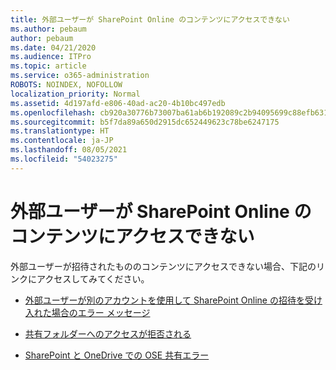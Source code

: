```yaml
---
title: 外部ユーザーが SharePoint Online のコンテンツにアクセスできない
ms.author: pebaum
author: pebaum
ms.date: 04/21/2020
ms.audience: ITPro
ms.topic: article
ms.service: o365-administration
ROBOTS: NOINDEX, NOFOLLOW
localization_priority: Normal
ms.assetid: 4d197afd-e806-40ad-ac20-4b10bc497edb
ms.openlocfilehash: cb920a30776b73007ba61ab6b192089c2b94095699c88efb6316781ff00ed016
ms.sourcegitcommit: b5f7da89a650d2915dc652449623c78be6247175
ms.translationtype: HT
ms.contentlocale: ja-JP
ms.lasthandoff: 08/05/2021
ms.locfileid: "54023275"
---
```

# <a name="external-user-is-unable-to-access-content-in-sharepoint-online"></a>外部ユーザーが SharePoint Online のコンテンツにアクセスできない

外部ユーザーが招待されたもののコンテンツにアクセスできない場合、下記のリンクにアクセスしてみてください。

- [外部ユーザーが別のアカウントを使用して SharePoint Online の招待を受け入れた場合のエラー メッセージ](https://docs.microsoft.com/sharepoint/support/sharing-and-permissions/error-when-external-user-accepts-an-invitation-by-using-another-account)

- [共有フォルダーへのアクセスが拒否される](https://docs.microsoft.com/sharepoint/support/sharing-and-permissions/cannot-access-shared-folder)

- [SharePoint と OneDrive での OSE 共有エラー](https://docs.microsoft.com/sharepoint/sharepoint-onedrive-error-message)

